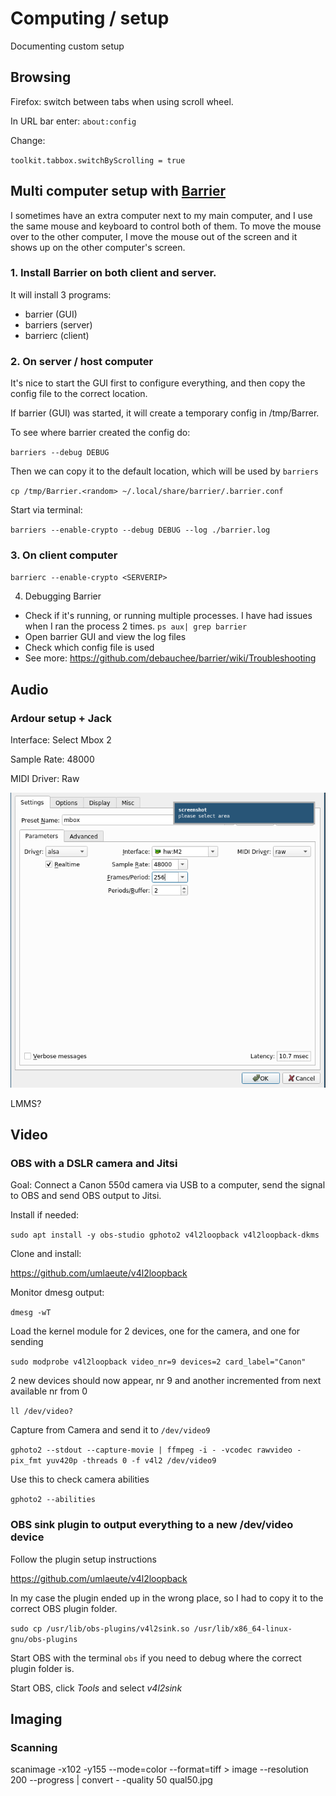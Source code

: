 # Computing / setup

Documenting custom setup

## Browsing

Firefox: switch between tabs when using scroll wheel.

In URL bar enter: `about:config`

Change:

`toolkit.tabbox.switchByScrolling = true`


## Multi computer setup with [Barrier](https://github.com/debauchee/barrier)

I sometimes have an extra computer next to my main computer, and I use the same mouse and keyboard to control both of them.
To move the mouse over to the other computer, I move the mouse out of the screen and it shows up on the other computer's screen.

### 1. Install Barrier on both client and server.

It will install 3 programs:
 - barrier (GUI)
 - barriers (server)
 - barrierc (client)

### 2. On server / host computer

It's nice to start the GUI first to configure everything, and then copy the config file to the correct location.


If barrier (GUI) was started, it will create a temporary config in /tmp/Barrer.<random letters>

To see where barrier created the config do:

  `barriers --debug DEBUG`

Then we can copy it to the default location, which will be used by `barriers`

  `cp /tmp/Barrier.<random> ~/.local/share/barrier/.barrier.conf`

Start via terminal:

`barriers --enable-crypto --debug DEBUG --log ./barrier.log`

### 3. On client computer

`barrierc --enable-crypto <SERVERIP>`

4. Debugging Barrier

- Check if it's running, or running multiple processes. I have had issues when I ran the process 2 times.
  `ps aux| grep barrier`
- Open barrier GUI and view the log files
- Check which config file is used
- See more: https://github.com/debauchee/barrier/wiki/Troubleshooting


## Audio

### Ardour setup + Jack

Interface: Select Mbox 2

Sample Rate: 48000

MIDI Driver: Raw

![jack-mbox.png](jack-mbox.png)

LMMS?

## Video

### OBS with a DSLR camera and Jitsi

Goal: Connect a Canon 550d camera via USB to a computer, send the signal to OBS and send OBS output to Jitsi.

Install if needed:

`sudo apt install -y obs-studio gphoto2 v4l2loopback v4l2loopback-dkms`

Clone and install:

https://github.com/umlaeute/v4l2loopback

Monitor dmesg output:

`dmesg -wT`

Load the kernel module for 2 devices, one for the camera, and one for sending

`sudo modprobe v4l2loopback video_nr=9 devices=2 card_label="Canon"`

2 new devices should now appear, nr 9 and another incremented from next available nr from 0

`ll /dev/video?`

Capture from Camera and send it to `/dev/video9`

`gphoto2 --stdout --capture-movie | ffmpeg -i - -vcodec rawvideo -pix_fmt yuv420p -threads 0 -f v4l2 /dev/video9`

Use this to check camera abilities

`gphoto2 --abilities`


### OBS sink plugin to output everything to a new /dev/video device

Follow the plugin setup instructions

https://github.com/umlaeute/v4l2loopback

In my case the plugin ended up in the wrong place, so I had to copy it to the correct OBS plugin folder.

`sudo cp /usr/lib/obs-plugins/v4l2sink.so /usr/lib/x86_64-linux-gnu/obs-plugins`

Start OBS with the terminal `obs` if you need to debug where the correct plugin folder is.

Start OBS, click *Tools* and select *v4l2sink*

## Imaging

### Scanning

scanimage -x102 -y155 --mode=color --format=tiff  > image --resolution 200 --progress | convert - -quality 50 qual50.jpg
